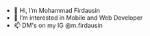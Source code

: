 - 👋 Hi, I’m Mohammad Firdausin
- 👀 I’m interested in Mobile and Web Developer
- 📫 DM's on my IG @m.firdausin

<!---
firdausin227/firdausin227 is a ✨ special ✨ repository because its `README.md` (this file) appears on your GitHub profile.
You can click the Preview link to take a look at your changes.
--->
